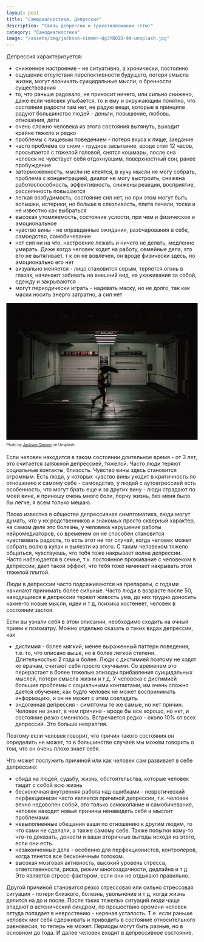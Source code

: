 ```yaml
---
layout: post
title: "Самодиагностика. Депрессия"
description: "Связь депрессии и трихотилломании (ттм)"
category: "Самодиагностика"
image: "/assets/img/jackson-simmer-QgJYBOID-9A-unsplash.jpg"
---
```

Депрессия характеризуется:
- сниженное настроение - не ситуативно, а хронически, постоянно
- ощущение отсутствия перспективности будущего, потеря смысла жизни, могут возникать суицидальные мысли, о бренности существования
- то, что раньше радовало, не приносит ничего, или сильно снижено, даже если человек улыбается, то и ему 
  и окружающим понятно, что состояния радости там нет, не радую вещи, которые в принципе радуют большинство людей - деньги, 
  повышение, любовь, отношения, дети
- очень сложно человека из этого состояния вытянуть, выходит крайне тяжело и редко
- проблемы с пищевым поведением - потеря вкуса к пище, заедание
- часто проблема со сном - трудное засыпание, вроде спит 12 часов, просыпается с тяжелой головой, 
  снятся кошмары, после сна человек не чувствует себя отдохнувшим, поверхностный сон, ранее пробуждение
- заторможенность, мысли не клеятся, в кучу мысли не могу собрать, проблема с концентрацией, 
  диалог не могу выстроить, снижена работоспособность, эффективность, снижены реакции, восприятие, рассеянность повышается
- легкая возбудимость, состояние сил нет, но при этом могут быть вспышки, истерики, но больше в слезливость, 
  плита печали, тоски и не известно как выбраться
- высокая утомляемость, состояние услости, при чем и физическое и эмоциональное
- чувство вины - не оправданные ожидания, разочарования в себе, самоедство, самобичевание
- нет сил ни на что, настроение лежать и ничего не делать, медленно умирать. 
  Даже когда человек ходит на работу, семейные дела, это его не вытягивает, т к он не вовлечен, 
  он вроде физически здесь, но эмоционально его нет
- визуально меняется - лицо становится серым, теряется огонь в глазах, начинают забивать на внешний вид, 
  на ухаживания за собой, одежду и закрываются
- могут периодически играть - надевать маску, но не долго, так как маски носить энерго затратно, а сил нет

<img
    src="/assets/img/jackson-simmer-QgJYBOID-9A-unsplash.jpg"
    alt="Связь депрессии и ттм"
    class="mb-0">
<sup><sub>
Photo by <a href="https://unsplash.com/@simmerdownjpg">Jackson Simmer</a> on Unsplash
</sub></sup>

Если человек находится в таком состоянии длительное время - от 3 лет, это считается затяжной депрессией,
тяжелой. Часто люди теряют социальные контакты, близость. Чувство вины здесь становится огромным. 
Есть люди, у которых чувство вины уходит в критичность по отношению к самому себе - самоедство, 
у людей с аутоагрессией есть особенность, что могут брать еще и за других вину - люди страдают 
по моей вине, я приношу очень много боли, порчу жизнь, без меня было бы легче, я всем только мешаю.

Плохо известна в обществе депрессивная симптоматика, люди могут думать, что у их родственников и знакомых 
просто скверный характер, на самом деле это болезнь, у человека нарушение работы нейромедиаторов,
со временем он не способен становится чувствовать радость, то есть этот не тот случай, 
когда человек может собрать волю в кулак и вылезти из этого. С таким человеком тяжело общаться, чувствуешь, 
что тебя тоже накрывает волна депрессии. Часто наблюдается в семье, т.к. постоянное проживание с человеком в депрессии,
дает такой эффект, что тебя тоже начинает накрывать этой тяжелой плитой.

Люди в депрессии часто подсаживаются на препараты, с годами начинают принимать более сильные. Часто люди в возрасте после 50,
находящиеся в депрессии теряют живость ума, до них трудно доносить какие-то новые мысли,
идеи и т д, психика костенеет, человек в состоянии застоя.

Если вы узнали себя в этом описании, необходимо сходить на очный прием к психиатру. 
Можно отдельно сказать о таких видах депрессии, как
- дистимия - более мягкий, менее выраженный паттерн поведения, 
  т.е. то, что описано выше, но в более легкой степени. Длительностью 2 года и более. 
  Люди с дистимией поэтому не ходят ко врачам, считают себя просто скучными. 
  Со временем это перерастает в более тяжелые эпизоды прибавления суицидальных мыслей,
  потери смысла жизни и т д. У человека с дистимией большие проблемы с социальными контактами, им очень сложно дается обучение,
  как будто человек не может воспринимать информацию, и он не может с этим совладать.
- эндогенная депрессия - симптомы те же самые, но нет причин. Человек не знает, 
  в чем причина - вроде бы все хорошо, но нет, и состояние резко сменилось. 
  Встречается редко - около 10% от всех депрессий. Это больше невралгия.

Поэтому если человек говорит, что причин такого состояния он определить не может, 
то в большинстве случаев мы можем говорить о том, что он очень плохо знает себя.

Что может послужить причиной или как человек сам развивает в себе депрессию:
- обида на людей, судьбу, жизнь, обстоятельства, которые человек тащит с собой всю жизнь
- бесконечная внутренняя работа над ошибками - невротический перфекционизм часто является причиной депрессии, 
  т.к. человек вечно недоволен собой, это только самокопание и самобичевание, 
  человек находит новые причины ненавидеть себя и мыслит проблемами
- невыполненные обещания ваши по отношению к другим людям, то что сами не сделали, а также самому себе. 
  Также попытки кому-то что-то доказать, донести и ваши вторичные выгоды исходя из этого, если они есть.
- незаконченные дела - особенно для перфекционистов, контролеров, когда тянется все бесконечным потоком.
- высокая мозговая активность, высокий уровень стресса, ответственности, риска, 
  режим многозадачности, дедлайна и т д Это является стресс-фактором, если они не отдыхают правильно.

Другой причиной становится резко стрессовая или сильно стрессовая ситуация - потеря близкого, 
болезнь, увольнение и т д, когда жизнь делится на до и после. После таких тяжелых ситуаций люди чаще впадают в астенический синдром, 
по прошествию времени человек оттуда попадает в невростению - нервная усталость. 
Т.е. если раньше человек мог себя сдерживать и приводить в состояние относительного равновесия, то теперь не может. 
Периоды могут быть разные, но в основном до года. И далее человек входит в депрессивное состояние.


